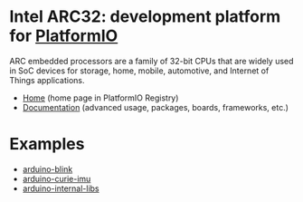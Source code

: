 
# Intel ARC32: development platform for [PlatformIO](https://platformio.org)

ARC embedded processors are a family of 32-bit CPUs that are widely used in SoC devices for storage, home, mobile, automotive, and Internet of Things applications.

* [Home](https://platformio.org/platforms/intel_arc32) (home page in PlatformIO Registry)
* [Documentation](https://docs.platformio.org/page/platforms/intel_arc32.html) (advanced usage, packages, boards, frameworks, etc.)

# Examples

* [arduino-blink](https://github.com/platformio/platform-intel_arc32/tree/master/examples/arduino-blink)
* [arduino-curie-imu](https://github.com/platformio/platform-intel_arc32/tree/master/examples/arduino-curie-imu)
* [arduino-internal-libs](https://github.com/platformio/platform-intel_arc32/tree/master/examples/arduino-internal-libs)
